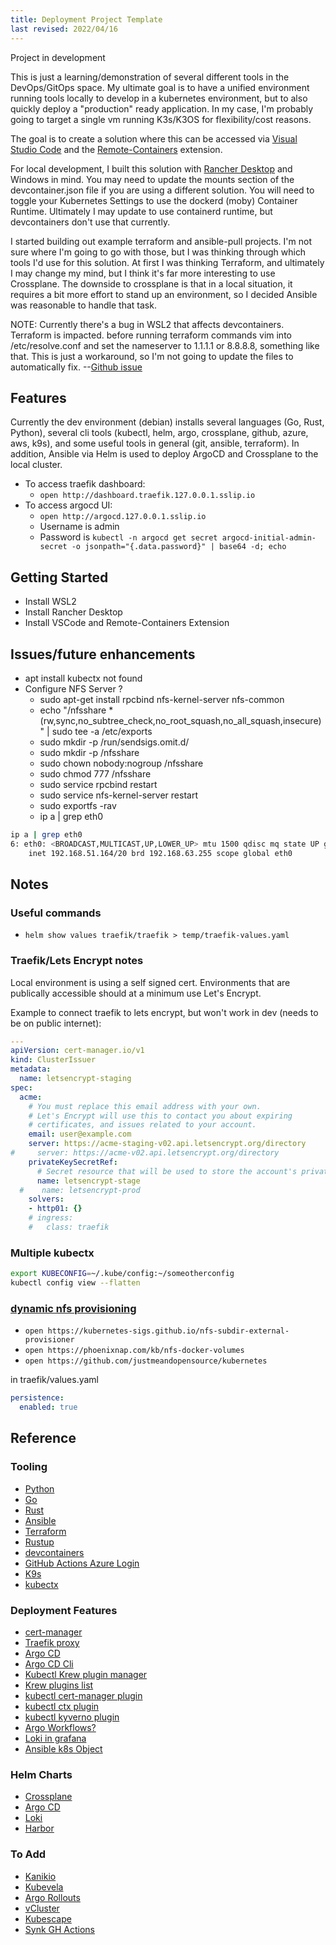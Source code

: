 ```yaml
---
title: Deployment Project Template
last revised: 2022/04/16
---
```


Project in development

This is just a learning/demonstration of several different tools in the DevOps/GitOps space.  My ultimate goal is to have a unified environment running tools locally to develop in a kubernetes environment, but to also quickly deploy a "production" ready application.  In my case, I'm probably going to target a single vm running K3s/K3OS for flexibility/cost reasons.

The goal is to create a solution where this can be accessed via [Visual Studio Code](https://code.visualstudio.com/) and the [Remote-Containers](https://marketplace.visualstudio.com/items?itemName=ms-vscode-remote.remote-containers) extension.

For local development, I built this solution with [Rancher Desktop](https://rancherdesktop.io/) and Windows in mind.  You may need to update the mounts section of the devcontainer.json file if you are using a different solution.  You will need to toggle your Kubernetes Settings to use the dockerd (moby) Container Runtime.  Ultimately I may update to use containerd runtime, but devcontainers don't use that currently.

I started building out example terraform and ansible-pull projects.  I'm not sure where I'm going to go with those, but I was thinking through which tools I'd use for this solution.  At first I was thinking Terraform, and ultimately I may change my mind, but I think it's far more interesting to use Crossplane.  The downside to crossplane is that in a local situation, it requires a bit more effort to stand up an environment, so I decided Ansible was reasonable to handle that task.

NOTE: Currently there's a bug in WSL2 that affects devcontainers.  Terraform is impacted.  before running terraform commands vim into /etc/resolve.conf and set the nameserver to 1.1.1.1 or 8.8.8.8, something like that.  This is just a workaround, so I'm not going to update the files to automatically fix. --[Github issue](https://github.com/microsoft/WSL/issues/8022)

## Features

Currently the dev environment (debian) installs several languages (Go, Rust, Python), several cli tools (kubectl, helm, argo, crossplane, github, azure, aws, k9s), and some useful tools in general (git, ansible, terraform).  In addition, Ansible via Helm is used to deploy ArgoCD and Crossplane to the local cluster.

- To access traefik dashboard:
  - `open http://dashboard.traefik.127.0.0.1.sslip.io`
- To access argocd UI:
  - `open http://argocd.127.0.0.1.sslip.io`
  - Username is admin
  - Password is `kubectl -n argocd get secret argocd-initial-admin-secret -o jsonpath="{.data.password}" | base64 -d; echo`

## Getting Started

- Install WSL2
- Install Rancher Desktop
- Install VSCode and Remote-Containers Extension

## Issues/future enhancements

- apt install kubectx not found
- Configure NFS Server ?
  - sudo apt-get install rpcbind nfs-kernel-server nfs-common
  - echo "/nfsshare *(rw,sync,no_subtree_check,no_root_squash,no_all_squash,insecure)" | sudo tee -a /etc/exports
  - sudo mkdir -p /run/sendsigs.omit.d/
  - sudo mkdir -p /nfsshare
  - sudo chown nobody:nogroup /nfsshare
  - sudo chmod 777 /nfsshare
  - sudo service rpcbind restart
  - sudo service nfs-kernel-server restart
  - sudo exportfs -rav
  - ip a | grep eth0

```bash
ip a | grep eth0
6: eth0: <BROADCAST,MULTICAST,UP,LOWER_UP> mtu 1500 qdisc mq state UP group default qlen 1000
    inet 192.168.51.164/20 brd 192.168.63.255 scope global eth0
```

## Notes

### Useful commands

- `helm show values traefik/traefik > temp/traefik-values.yaml`

### Traefik/Lets Encrypt notes

Local environment is using a self signed cert.  Environments that are publically accessible should at a minimum use Let's Encrypt.

Example to connect traefik to lets encrypt, but won't work in dev (needs to be on public internet):

```yaml
---
apiVersion: cert-manager.io/v1
kind: ClusterIssuer
metadata:
  name: letsencrypt-staging
spec:
  acme:
    # You must replace this email address with your own.
    # Let's Encrypt will use this to contact you about expiring
    # certificates, and issues related to your account.
    email: user@example.com
    server: https://acme-staging-v02.api.letsencrypt.org/directory
#     server: https://acme-v02.api.letsencrypt.org/directory
    privateKeySecretRef:
      # Secret resource that will be used to store the account's private key.
      name: letsencrypt-stage
  #    name: letsencrypt-prod
    solvers:
    - http01: {}
    # ingress:
    #   class: traefik
```

### Multiple kubectx

```bash
export KUBECONFIG=~/.kube/config:~/someotherconfig 
kubectl config view --flatten
```

### [dynamic nfs provisioning](https://www.youtube.com/watch?v=DF3v2P8ENEg)

- `open https://kubernetes-sigs.github.io/nfs-subdir-external-provisioner`
- `open https://phoenixnap.com/kb/nfs-docker-volumes`
- `open https://github.com/justmeandopensource/kubernetes`

in traefik/values.yaml

```yaml
persistence:
  enabled: true
```

## Reference

### Tooling

- [Python](https://www.python.org/)
- [Go](https://go.dev/)
- [Rust](https://www.rust-lang.org/)
- [Ansible](https://www.ansible.com/)
- [Terraform](https://www.terraform.io/)
- [Rustup](https://rust-lang.github.io/rustup/index.html)
- [devcontainers](https://aka.ms/devcontainer.json)
- [GitHub Actions Azure Login](https://github.com/marketplace/actions/azure-login)
- [K9s](https://k9scli.io/)
- [kubectx](https://github.com/ahmetb/kubectx)

### Deployment Features

- [cert-manager](https://cert-manager.io/docs/)
- [Traefik proxy](https://doc.traefik.io/traefik/)
- [Argo CD](https://argoproj.github.io/cd)
- [Argo CD Cli](https://argo-cd.readthedocs.io/en/stable/cli_installation/)
- [Kubectl Krew plugin manager](https://krew.sigs.k8s.io/docs/user-guide/quickstart/)
- [Krew plugins list](https://krew.sigs.k8s.io/plugins/)
- [kubectl cert-manager plugin](https://github.com/cert-manager/cert-manager)
- [kubectl ctx plugin](https://github.com/ahmetb/kubectx)
- [kubectl kyverno plugin](https://github.com/kyverno/kyverno)
- [Argo Workflows?](https://argoproj.github.io/argo-workflows)
- [Loki in grafana](http://docs.grafana.org/features/datasources/loki/)
- [Ansible k8s Object](https://docs.ansible.com/ansible/latest/collections/kubernetes/core/k8s_module.html#ansible-collections-kubernetes-core-k8s-module)

### Helm Charts

- [Crossplane](https://crossplane.io/docs/v1.7/reference/install.html)
- [Argo CD](https://github.com/argoproj/argo-helm/tree/master/charts/argo-cd)
- [Loki](https://grafana.com/docs/loki/latest/installation/helm/)
- [Harbor](https://goharbor.io/docs/2.4.0/install-config/harbor-ha-helm/)

### To Add

- [Kanikio](https://github.com/GoogleContainerTools/kaniko)
- [Kubevela](https://kubevela.io/)
- [Argo Rollouts](https://argoproj.github.io/argo-rollouts/)
- [vCluster](https://www.vcluster.com/docs/what-are-virtual-clusters)
- [Kubescape](https://github.com/armosec/kubescape)
- [Synk GH Actions](https://github.com/marketplace/actions/snyk)
